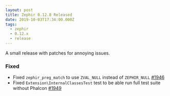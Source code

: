 ```yaml
---
layout: post
title: Zephir 0.12.8 Released
date: 2019-10-03T17:34:00.000Z
tags:
  - zephir
  - 0.12.x
  - release
---
```


A small release with patches for annoying issues.

### Fixed
- Fixed `zephir_preg_match` to use `ZVAL_NULL` instead of `ZEPHIR_NULL`
  [#1946](https://github.com/zephir-lang/zephir/issues/1946)
- Fixed `Extension\InternalClassesTest` test to be able run full test suite
  without Phalcon [#1949](https://github.com/zephir-lang/zephir/issues/1949)
